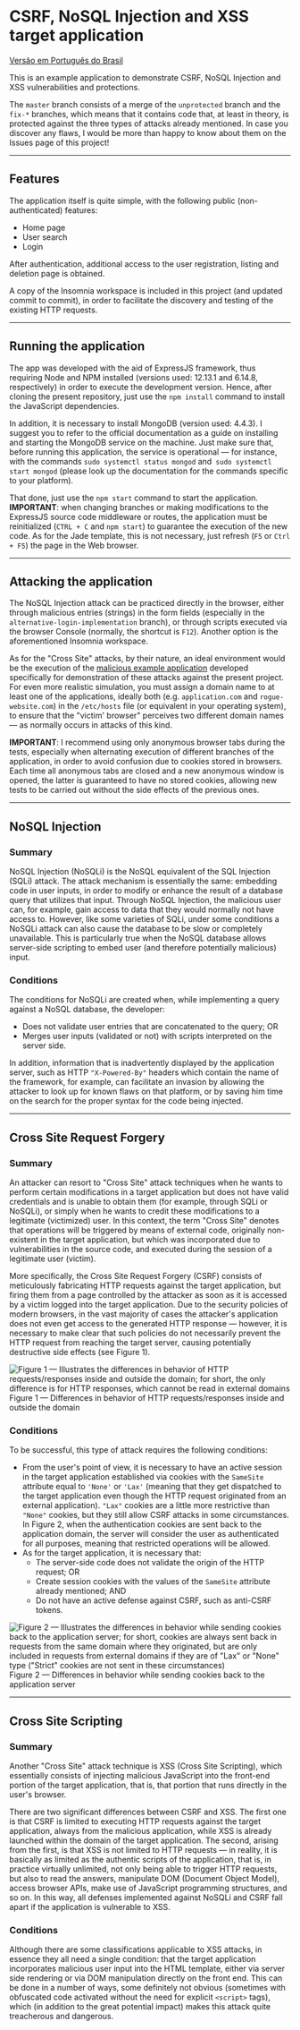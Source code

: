 # CSRF, NoSQL Injection and XSS target application

[Versão em Português do Brasil](README.pt-br.md)

This is an example application to demonstrate CSRF, NoSQL Injection and XSS vulnerabilities and protections.

The `master` branch consists of a merge of the `unprotected` branch and the `fix-*` branches, which means that it contains code that, at least in theory, is protected against the three types of attacks already mentioned. In case you discover any flaws, I would be more than happy to know about them on the Issues page of this project!

---

## Features

The application itself is quite simple, with the following public (non-authenticated) features:
* Home page
* User search
* Login

After authentication, additional access to the user registration, listing and deletion page is obtained.

A copy of the Insomnia workspace is included in this project (and updated commit to commit), in order to facilitate the discovery and testing of the existing HTTP requests.

---

## Running the application

The app was developed with the aid of ExpressJS framework, thus requiring Node and NPM installed (versions used: 12.13.1 and 6.14.8, respectively) in order to execute the development version. Hence, after cloning the present repository, just use the `npm install` command to install the JavaScript dependencies.

In addition, it is necessary to install MongoDB (version used: 4.4.3). I suggest you to refer to the official documentation as a guide on installing and starting the MongoDB service on the machine. Just make sure that, before running this application, the service is operational — for instance, with the commands `sudo systemctl status mongod` and` sudo systemctl start mongod` (please look up the documentation for the commands specific to your platform).

That done, just use the `npm start` command to start the application. **IMPORTANT**: when changing branches or making modifications to the ExpressJS source code middleware or routes, the application must be reinitialized (`CTRL + C` and `npm start`) to guarantee the execution of the new code. As for the Jade template, this is not necessary, just refresh (`F5` or `Ctrl + F5`) the page in the Web browser.

---

## Attacking the application

The NoSQL Injection attack can be practiced directly in the browser, either through malicious entries (strings) in the form fields (especially in the `alternative-login-implementation` branch), or through scripts executed via the browser Console (normally, the shortcut is `F12`). Another option is the aforementioned Insomnia workspace.

As for the "Cross Site" attacks, by their nature, an ideal environment would be the execution of the [malicious example application](https://github.com/utfpr-cesc/csrf-xss-rogue-website) developed specifically for demonstration of these attacks against the present project. For even more realistic simulation, you must assign a domain name to at least one of the applications, ideally both (e.g. `application.com` and `rogue-website.com`) in the `/etc/hosts` file (or equivalent in your operating system), to ensure that the "victim' browser" perceives two different domain names — as normally occurs in attacks of this kind.

**IMPORTANT**: I recommend using only anonymous browser tabs during the tests, especially when alternating execution of different branches of the application, in order to avoid confusion due to cookies stored in browsers. Each time all anonymous tabs are closed and a new anonymous window is opened, the latter is guaranteed to have no stored cookies, allowing new tests to be carried out without the side effects of the previous ones.

---

## NoSQL Injection

### Summary

NoSQL Injection (NoSQLi) is the NoSQL equivalent of the SQL Injection (SQLi) attack. The attack mechanism is essentially the same: embedding code in user inputs, in order to modify or enhance the result of a database query that utilizes that input. Through NoSQL Injection, the malicious user can, for example, gain access to data that they would normally not have access to. However, like some varieties of SQLi, under some conditions a NoSQLi attack can also cause the database to be slow or completely unavailable. This is particularly true when the NoSQL database allows server-side scripting to embed user (and therefore potentially malicious) input.

### Conditions

The conditions for NoSQLi are created when, while implementing a query against a NoSQL database, the developer:

* Does not validate user entries that are concatenated to the query; OR
* Merges user inputs (validated or not) with scripts interpreted on the server side.

In addition, information that is inadvertently displayed by the application server, such as HTTP `"X-Powered-By"` headers which contain the name of the framework, for example, can facilitate an invasion by allowing the attacker to look up for known flaws on that platform, or by saving him time on the search for the proper syntax for the code being injected.

---

## Cross Site Request Forgery

### Summary

An attacker can resort to "Cross Site" attack techniques when he wants to perform certain modifications in a target application but does not have valid credentials and is unable to obtain them (for example, through SQLi or NoSQLi), or simply when he wants to credit these modifications to a legitimate (victimized) user. In this context, the term "Cross Site" denotes that operations will be triggered by means of external code, originally non-existent in the target application, but which was incorporated due to vulnerabilities in the source code, and executed during the session of a legitimate user (victim).

More specifically, the Cross Site Request Forgery (CSRF) consists of meticulously fabricating HTTP requests against the target application, but firing them from a page controlled by the attacker as soon as it is accessed by a victim logged into the target application. Due to the security policies of modern browsers, in the vast majority of cases the attacker's application does not even get access to the generated HTTP response — however, it is necessary to make clear that such policies do not necessarily prevent the HTTP request from reaching the target server, causing potentially destructive side effects (see Figure 1).

![Figure 1 — Illustrates the differences in behavior of HTTP requests/responses inside and outside the domain; for short, the only difference is for HTTP responses, which cannot be read in external domains](documentation/HTTP.png "Figure 1 — Differences in behavior of HTTP requests/responses inside and outside the domain")
Figure 1 — Differences in behavior of HTTP requests/responses inside and outside the domain

### Conditions

To be successful, this type of attack requires the following conditions:

* From the user's point of view, it is necessary to have an active session in the target application established via cookies with the `SameSite` attribute equal to `'None'` or `'Lax'` (meaning that they get dispatched to the target application even though the HTTP request originated from an external application). `"Lax"` cookies are a little more restrictive than `"None"` cookies, but they still allow CSRF attacks in some circumstances. In Figure 2, when the authentication cookies are sent back to the application domain, the server will consider the user as authenticated for all purposes, meaning that restricted operations will be allowed.
* As for the target application, it is necessary that:
  * The server-side code does not validate the origin of the HTTP request; OR
  * Create session cookies with the values ​​of the `SameSite` attribute already mentioned; AND
  * Do not have an active defense against CSRF, such as anti-CSRF tokens.

![Figure 2 — Illustrates the differences in behavior while sending cookies back to the application server; for short, cookies are always sent back in requests from the same domain where they originated, but are only included in requests from external domains if they are of "Lax" or "None" type ("Strict" cookies are not sent in these circumstances)](documentation/Cookies.png "Figure 2 — Differences in behavior while sending cookies back to the application server")
Figure 2 — Differences in behavior while sending cookies back to the application server

---

## Cross Site Scripting

### Summary

Another "Cross Site" attack technique is XSS (Cross Site Scripting), which essentially consists of injecting malicious JavaScript into the front-end portion of the target application, that is, that portion that runs directly in the user's browser.

There are two significant differences between CSRF and XSS. The first one is that CSRF is limited to executing HTTP requests against the target application, always from the malicious application, while XSS is already launched within the domain of the target application. The second, arising from the first, is that XSS is not limited to HTTP requests — in reality, it is basically as limited as the authentic scripts of the application, that is, in practice virtually unlimited, not only being able to trigger HTTP requests, but also to read the answers, manipulate DOM (Document Object Model), access browser APIs, make use of JavaScript programming structures, and so on. In this way, all defenses implemented against NoSQLi and CSRF fall apart if the application is vulnerable to XSS.

### Conditions

Although there are some classifications applicable to XSS attacks, in essence they all need a single condition: that the target application incorporates malicious user input into the HTML template, either via server side rendering or via DOM manipulation directly on the front end. This can be done in a number of ways, some definitely not obvious (sometimes with obfuscated code activated without the need for explicit `<script>` tags), which (in addition to the great potential impact) makes this attack quite treacherous and dangerous.

